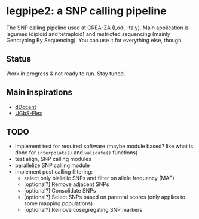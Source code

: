 # legpipe2: a SNP calling pipeline

The SNP calling pipeline used at CREA-ZA (Lodi, Italy). Main application is legumes (diploid and tetraploid) and restricted sequencing (mainly Genotyping By Sequencing). You can use it for everything else, though.


## Status

Work in progress & not ready to run. Stay tuned.

## Main inspirations

- [dDocent](https://github.com/jpuritz/dDocent)
- [UGbS-Flex](https://github.com/madgenetics/UGbS-Flex)

## TODO

- implement test for required software (maybe module based? like what
  is done for `interpolate()` and `validate()` functions)
- test align, SNP calling  modules
- parallelize SNP calling module 
- implement post calling filtering:
	- select only biallelic SNPs and filter on allele frequency (MAF)
	- [optional?] Remove adjacent SNPs
	- [optional?] Consolidate SNPs
	- [optional?] Select SNPs based on parental scores (only applies to some mapping populations)
	- [optional?] Remove cosegregating SNP markers
